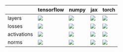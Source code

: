 |             | tensorflow                                                                                                                                         | numpy                                                                                                                                              | jax                                                                                                                                            | torch                                                                                                                                              |
|:------------|:---------------------------------------------------------------------------------------------------------------------------------------------------|:---------------------------------------------------------------------------------------------------------------------------------------------------|:-----------------------------------------------------------------------------------------------------------------------------------------------|:---------------------------------------------------------------------------------------------------------------------------------------------------|
| layers      | <a href="Experimental API/NN/layers.md" rel="noopener noreferrer" target="_blank"><img src=https://img.shields.io/badge/-failure-red></a>          | <a href="Experimental API/NN/layers.md" rel="noopener noreferrer" target="_blank"><img src=https://img.shields.io/badge/-failure-red></a>          | <a href="Experimental API/NN/layers.md" rel="noopener noreferrer" target="_blank"><img src=https://img.shields.io/badge/-failure-red></a>      | <a href="Experimental API/NN/layers.md" rel="noopener noreferrer" target="_blank"><img src=https://img.shields.io/badge/-failure-red></a>          |
| losses      | <a href="Experimental API/NN/losses.md" rel="noopener noreferrer" target="_blank"><img src=https://img.shields.io/badge/-failure-red></a>          | <a href="Experimental API/NN/losses.md" rel="noopener noreferrer" target="_blank"><img src=https://img.shields.io/badge/-failure-red></a>          | <a href="Experimental API/NN/losses.md" rel="noopener noreferrer" target="_blank"><img src=https://img.shields.io/badge/-failure-red></a>      | <a href="Experimental API/NN/losses.md" rel="noopener noreferrer" target="_blank"><img src=https://img.shields.io/badge/-failure-red></a>          |
| activations | <a href="Experimental API/NN/activations.md" rel="noopener noreferrer" target="_blank"><img src=https://img.shields.io/badge/-success-success></a> | <a href="Experimental API/NN/activations.md" rel="noopener noreferrer" target="_blank"><img src=https://img.shields.io/badge/-success-success></a> | <a href="Experimental API/NN/activations.md" rel="noopener noreferrer" target="_blank"><img src=https://img.shields.io/badge/-failure-red></a> | <a href="Experimental API/NN/activations.md" rel="noopener noreferrer" target="_blank"><img src=https://img.shields.io/badge/-success-success></a> |
| norms       | <a href="Experimental API/NN/norms.md" rel="noopener noreferrer" target="_blank"><img src=https://img.shields.io/badge/-failure-red></a>           | <a href="Experimental API/NN/norms.md" rel="noopener noreferrer" target="_blank"><img src=https://img.shields.io/badge/-failure-red></a>           | <a href="Experimental API/NN/norms.md" rel="noopener noreferrer" target="_blank"><img src=https://img.shields.io/badge/-failure-red></a>       | <a href="Experimental API/NN/norms.md" rel="noopener noreferrer" target="_blank"><img src=https://img.shields.io/badge/-failure-red></a>           |
